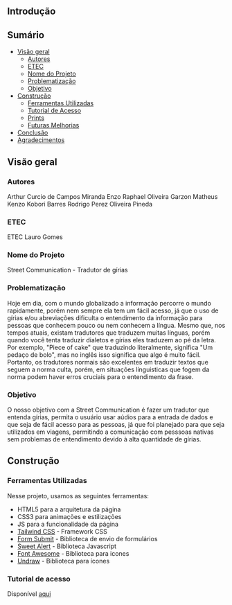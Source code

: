 ## Introdução

## Sumário

- [Visão geral](#visão-geral)
  - [Autores](#autores)
  - [ETEC](#etec)
  - [Nome do Projeto](#nome-do-projeto)
  - [Problematização](#problematização)
  - [Objetivo](#objetivo)
- [Construção](#construção)
  - [Ferramentas Utilizadas](#ferramentas-utilizadas)
  - [Tutorial de Acesso](#tutorial-de-acesso)
  - [Prints](#prints)
  - [Futuras Melhorias](#futuras-melhorias)
- [Conclusão](#conclusão)
- [Agradecimentos](#agradecimentos)

## Visão geral

### Autores

Arthur Curcio de Campos Miranda
Enzo Raphael Oliveira Garzon
Matheus Kenzo Kobori Barres
Rodrigo Perez Oliveira Pineda

### ETEC

ETEC Lauro Gomes

### Nome do Projeto

Street Communication - Tradutor de gírias

### Problematização

Hoje em dia, com o mundo globalizado a informação percorre o mundo rapidamente, porém nem sempre ela tem um fácil acesso, já que o uso de gírias e/ou abreviações dificulta o entendimento da informação para pessoas que conhecem pouco ou nem conhecem a língua. Mesmo que, nos tempos atuais, existam tradutores que traduzem muitas línguas, porém quando você tenta traduzir dialetos e gírias eles traduzem ao pé da letra. Por exemplo, "Piece of cake" que traduzindo literalmente, significa "Um pedaço de bolo", mas no inglês isso significa que algo é muito fácil. Portanto, os tradutores normais são excelentes em traduzir textos que seguem a norma culta, porém, em situações línguisticas que fogem da norma podem haver erros cruciais para o entendimento da frase.

### Objetivo

O nosso objetivo com a Street Communication é fazer um tradutor que entenda gírias, permita o usuário usar aúdios para a entrada de dados e que seja de fácil acesso para as pessoas, já que foi planejado para que seja utilizados em viagens, permitindo a comunicação com pesssoas nativas sem problemas de entendimento devido à alta quantidade de gírias.

## Construção

### Ferramentas Utilizadas

Nesse projeto, usamos as seguintes ferramentas:

- HTML5 para a arquitetura da página
- CSS3 para animações e estilizações
- JS para a funcionalidade da página
- [Tailwind CSS](https://tailwindcss.com/) - Framework CSS
- [Form Submit](https://formsubmit.co/) - Biblioteca de envio de formulários
- [Sweet Alert](https://sweetalert2.github.io) - Biblioteca Javascript
- [Font Awesome](https://fontawesome.com/) - Biblioteca para icones
- [Undraw](https://undraw.co) - Biblioteca para ícones

### Tutorial de acesso

Disponível [aqui](https://thurses.github.io/dialexus/)

